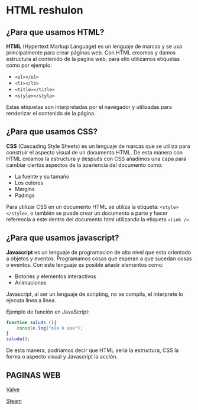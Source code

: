 # HTML reshulon

## ¿Para que usamos HTML?

**HTML** (Hypertext Markup Language) es un lenguaje de marcas y se usa principalmente para crear páginas web. Con HTML creamos y damos estructura al contenido de la pagina web, para ello utilizamos etiquetas como por ejemplo:

* ```<ul></ul>``` 
* ```<li></li>``` 
* ```<title></title>``` 
* ```<style></style>```

Estas etiquetas son interpretadas por el navegador y utilizadas para renderizar el contenido de la página.


## ¿Para que usamos CSS?

**CSS** (Cascading Style Sheets) es un lenguaje de marcas que se utiliza para construir el aspecto visual de un documento HTML. De esta manera con HTML creamos la estructura y después con CSS añadimos una capa para cambiar ciertos aspectos de la apariencia del documento
como:

* La fuente y su tamaño
* Los colores
* Margins
* Padings 

Para utilizar CSS en un documento HTML se utiliza la etiqueta: ```<style></style>```, o también se puede crear un documento a parte y hacer referencia a este dentro del documento html utilizando la etiqueta  ```<link />```.


## ¿Para que usamos javascript?

**Javascript** es un lenguaje de programacion de alto nivel que esta orientado a objetos y eventos. Programamos cosas que esperan a que sucedan cosas o eventos. Con este lenguaje es posible añadir elementos como:

* Botones y elementos interactivos
* Animaciones 

Javascript, al ser un lenguaje de scripting, no se compila, el interprete lo ejecuta linea a linea.

Ejemplo de función en JavaScript:

```js
function saluds (){
	console.log("ola k ase");
}
saluda();	
```

De esta manera, podriamos decir que HTML seria la estructura, CSS la forma o aspecto visual y Javascript la acción.

## PAGINAS WEB

[Valve](https://www.valvesoftware.com/es/)

[Steam](https://store.steampowered.com/?l=spanish)